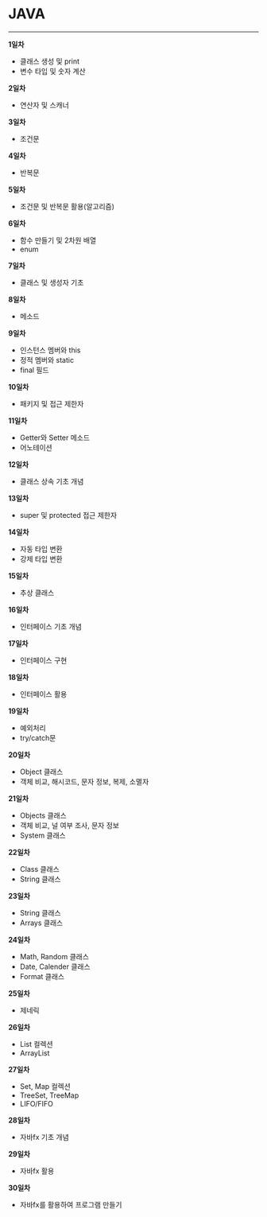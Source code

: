# JAVA

----

**1일차** 
+ 클래스 생성 및 print
+ 변수 타입 및 숫자 계산


**2일차**
+ 연산자 및 스캐너


**3일차**
+ 조건문


**4일차**
+ 반복문


**5일차**
+ 조건문 및 반복문 활용(알고리즘)


**6일차**
+ 함수 만들기 및 2차원 배열
+ enum


**7일차**
+ 클래스 및 생성자 기초


**8일차**
+ 메소드


**9일차**
+ 인스턴스 멤버와 this
+ 정적 멤버와 static
+ final 필드


**10일차**
+ 패키지 및 접근 제한자


**11일차**
+ Getter와 Setter 메소드
+ 어노테이션


**12일차**
+ 클래스 상속 기초 개념


**13일차**
+ super 및 protected 접근 제한자


**14일차**
+ 자동 타입 변환
+ 강제 타입 변환


**15일차**
+ 추상 클래스


**16일차**
+ 인터페이스 기초 개념


**17일차**
+ 인터페이스 구현


**18일차**
+ 인터페이스 활용


**19일차**
+ 예외처리
+ try/catch문


**20일차**
+ Object 클래스
+ 객체 비교, 해시코드, 문자 정보, 복제, 소멸자


**21일차**
+ Objects 클래스
+ 객체 비교, 널 여부 조사, 문자 정보
+ System 클래스


**22일차**
+ Class 클래스
+ String 클래스


**23일차**
+ String 클래스
+ Arrays 클래스


**24일차**
+ Math, Random 클래스
+ Date, Calender 클래스
+ Format 클래스


**25일차**
+ 제네릭


**26일차**
+ List 컬렉션
+ ArrayList


**27일차**
+ Set, Map 컬렉션
+ TreeSet, TreeMap
+ LIFO/FIFO


**28일차**
+ 자바fx 기초 개념


**29일차**
+ 자바fx 활용


**30일차**
+ 자바fx를 활용하여 프로그램 만들기

